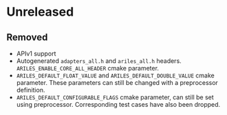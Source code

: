 Unreleased
==========

Removed
-------

* APIv1 support
* Autogenerated `adapters_all.h` and `ariles_all.h` headers.
  `ARILES_ENABLE_CORE_ALL_HEADER` cmake parameter.
* `ARILES_DEFAULT_FLOAT_VALUE` and `ARILES_DEFAULT_DOUBLE_VALUE` cmake
  parameter. These parameters can still be changed with a preprocessor
  definition.
* `ARILES_DEFAULT_CONFIGURABLE_FLAGS` cmake parameter, can still be set using
  preprocessor. Corresponding test cases have also been dropped.
